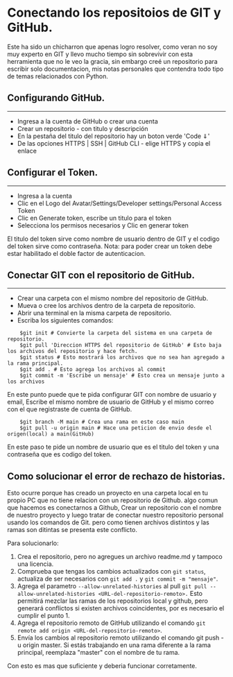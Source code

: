 # Conectando los repositoios de GIT y GitHub.

Este ha sido un chicharron que apenas logro resolver, como veran no soy muy experto en GIT y llevo mucho tiempo sin sobrevivir
con esta herramienta que no le veo la gracia, sin embargo creé un repositorio para escribir solo documentacion, mis notas
personales que contendra todo tipo de temas relacionados con Python.

## Configurando GitHub.
---------------------------------------------------

- Ingresa a la cuenta de GitHub o crear una cuenta
- Crear un repositorio - con titulo y descripción
- En la pestaña del titulo del repositorio hay un boton verde 'Code ⇓'
- De las opciones HTTPS | SSH | GitHub CLI - elige HTTPS y copia el enlace

## Configurar el Token.
---------------------------------------------------

- Ingresa a la cuenta
- Clic en el Logo del Avatar/Settings/Developer settings/Personal Access Token
- Clic en Generate token, escribe un titulo para el token
- Selecciona los permisos necesarios y Clic en generar token

El titulo del token sirve como nombre de usuario dentro de GIT y el codigo del token sirve como contraseña.
Nota: para poder crear un token debe estar habilitado el doble factor de autenticacion.

## Conectar GIT con el repositorio de GitHub.
--------------------------------------------------

- Crear una carpeta con el mismo nombre del repositorio de GitHub.
- Mueva o cree los archivos dentro de la carpeta de repositorio.
- Abrir una terminal en la misma carpeta de repositorio.
- Escriba los siguientes comandos:
```
	$git init # Convierte la carpeta del sistema en una carpeta de repositorio.
	$git pull 'Direccion HTTPS del repositorio de GitHub' # Esto baja los archivos del repositorio y hace fetch.
	$git status # Esto mostrará los archivos que no sea han agregado a la rama principal.
	$git add . # Esto agrega los archivos al commit
	$git commit -m 'Escribe un mensaje' # Esto crea un mensaje junto a los archivos
```
En este punto puede que te pida configurar GIT con nombre de usuario y email, Escribe el mismo nombre de usuario de GitHub y 
el mismo correo con el que registraste de cuenta de GitHub.
```
	$git branch -M main # Crea una rama en este caso main
	$git pull -u origin main # Hace una peticion de envio desde el origen(local) a main(GitHub)
```
En este paso te pide un nombre de usuario que es el titulo del token y una contraseña que es codigo del token.

## Como solucionar el error de rechazo de historias.

Esto ocurre porque has creado un proyecto en una carpeta local en tu propio PC que no tiene relacion con un repositorio de Github. algo comun que hacemos es conectarnos a Github, Crear un repositorio con el nombre de nuestro proyecto y luego tratar de conectar nuestro repositorio personal usando los comandos de Git. pero como tienen archivos distintos y las ramas son ditintas se presenta este conflicto.

Para solucionarlo:

1. Crea el repositorio, pero no agregues un archivo readme.md y tampoco una licencia.
2. Comprueba que tengas los cambios actualizados con `git status`, actualiza de ser necesarios con `git add .` y `git commit -m "mensaje"`.
3. Agrega el parametro `--allow-unrelated-histories` al pull `git pull --allow-unrelated-histories <URL-del-repositorio-remoto>.` Esto permitirá mezclar las ramas de los repositorios local y github, pero generará conflictos si existen archivos coincidentes, por es necesario el cumplir el punto 1.
4. Agrega el repositorio remoto de GitHub utilizando el comando `git remote add origin <URL-del-repositorio-remoto>`.
5. Envía los cambios al repositorio remoto utilizando el comando git push -u origin master. Si estás trabajando en una rama diferente a la rama principal, reemplaza "master" con el nombre de tu rama.

Con esto es mas que suficiente y deberia funcionar corretamente.

